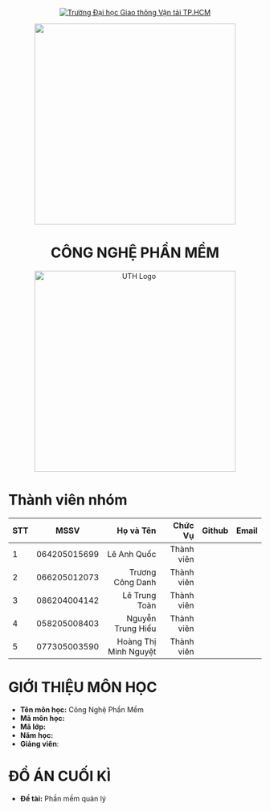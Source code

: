 <!-- Banner -->
<p align="center">
  <a href="https://giaothongvantaitphcm.edu.vn/" title="Trường Đại học Giao thông Vận tải TP.HCM">
    <img src="https://imgur.com/a/pAheGoo" alt="Trường Đại học Giao thông Vận tải TP.HCM" />
  </a>
</p>
<p align="center">
  <img src="90b05f7b-41c5-49b1-9eda-176e90fd486f.png" width="400"/>
</p>

<h1 align="center">CÔNG NGHỆ PHẦN MỀM</h1>
<p align="center">
  <img src="90b05f7b-41c5-49b1-9eda-176e90fd486f.png" alt="UTH Logo" width="400"/>
</p>



# Thành viên nhóm
| STT    | MSSV          | Họ và Tên              |Chức Vụ    | Github                                                  | Email                   |
| ------ |:-------------:| ----------------------:|----------:|--------------------------------------------------------:|-------------------------:
|   1    | 064205015699  | Lê Anh Quốc            |Thành viên |                                                         |                         |
|   2    | 066205012073  | Trương Công Danh       |Thành viên |                                                         |                         |
|   3    | 086204004142  | Lê Trung Toàn          |Thành viên |                                                         |                         |
|   4    | 058205008403  | Nguyễn Trung Hiếu      |Thành viên |                                                         |                         |
|   5    | 077305003590  | Hoàng Thị Minh Nguyệt  |Thành viên |                                                         |                         |

# GIỚI THIỆU MÔN HỌC
* **Tên môn học:** Công Nghệ Phần Mềm
* **Mã môn học:** 
* **Mã lớp:** 
* **Năm học:** 
* **Giảng viên**: 

# ĐỒ ÁN CUỐI KÌ
* **Đề tài:** Phần mềm quản lý 

<!-- Footer -->
<p align='center'> </p>
